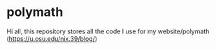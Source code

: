# polymath


Hi all, this repository stores all the code I use for my website/polymath (https://u.osu.edu/nix.39/blog/)
